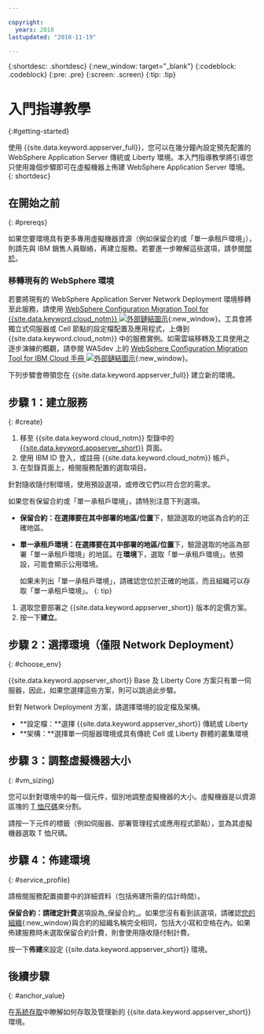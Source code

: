 ```yaml
---

copyright:
  years: 2018
lastupdated: "2018-11-19"

---
```


{:shortdesc: .shortdesc}
{:new_window: target="_blank"}
{:codeblock: .codeblock}
{:pre: .pre}
{:screen: .screen}
{:tip: .tip}


# 入門指導教學
{:#getting-started}

使用 {{site.data.keyword.appserver_full}}，您可以在幾分鐘內設定預先配置的 WebSphere Application Server 傳統或 Liberty 環境。本入門指導教學將引導您只使用幾個步驟即可在虛擬機器上佈建 WebSphere Application Server 環境。
{: shortdesc}

## 在開始之前
{: #prereqs}

如果您要環境具有更多專用虛擬機器資源（例如保留合約或「單一承租戶環境」），則請先與 IBM 銷售人員聯絡，再建立服務。若要進一步瞭解這些選項，請參閱[關於](index.html)。

### 移轉現有的 WebSphere 環境

若要將現有的 WebSphere Application Server Network Deployment 環境移轉至此服務，請使用 [WebSphere Configuration Migration Tool for {{site.data.keyword.cloud_notm}} ![外部鏈結圖示](../../icons/launch-glyph.svg "外部鏈結圖示")](https://developer.ibm.com/wasdev/downloads/#asset/tools-WebSphere_Configuration_Migration_Tool_for_IBM_Cloud){:new_window}。工具會將獨立式伺服器或 Cell 節點的設定檔配置及應用程式，上傳到 {{site.data.keyword.cloud_notm}} 中的服務實例。如需雲端移轉及工具使用之逐步演練的概觀，請參閱  WASdev 上的 [WebSphere Configuration Migration Tool for IBM Cloud 手冊 ![外部鏈結圖示](../../icons/launch-glyph.svg "外部鏈結圖示")](https://developer.ibm.com/wasdev/docs/websphere-config-migration-cloud/){:new_window}。

下列步驟會帶領您在 {{site.data.keyword.appserver_full}} 建立新的環境。

## 步驟 1：建立服務
{: #create}

1. 移至 {{site.data.keyword.cloud_notm}} 型錄中的 [{{site.data.keyword.appserver_short}}](https://{DomainName}/catalog/services/websphere-application-server) 頁面。
1. 使用 IBM ID 登入，或註冊 {{site.data.keyword.cloud_notm}} 帳戶。
1. 在型錄頁面上，檢閱服務配置的選取項目。

  針對隨收隨付制環境，使用預設選項，或修改它們以符合您的需求。

  如果您有保留合約或「單一承租戶環境」，請特別注意下列選項。

  * **保留合約：**在**選擇要在其中部署的地區/位置**下，驗證選取的地區為合約的正確地區。

  * **單一承租戶環境：**在**選擇要在其中部署的地區/位置**下，驗證選取的地區為部署「單一承租戶環境」的地區。在**環境**下，選取「單一承租戶環境」。依預設，可能會顯示公用環境。

    如果未列出「單一承租戶環境」，請確認您位於正確的地區，而且組織可以存取「單一承租戶環境」。
    {: tip}
1. 選取您要部署之 {{site.data.keyword.appserver_short}} 版本的定價方案。
1. 按一下**建立**。


## 步驟 2：選擇環境（僅限 Network Deployment）
{: #choose_env}

{{site.data.keyword.appserver_short}} Base 及 Liberty Core 方案只有單一伺服器，因此，如果您選擇這些方案，則可以跳過此步驟。

針對 Network Deployment 方案，請選擇環境的設定檔及架構。

* **設定檔：**選擇 {{site.data.keyword.appserver_short}} 傳統或 Liberty
* **架構：**選擇單一伺服器環境或具有傳統 Cell 或 Liberty 群體的叢集環境


## 步驟 3：調整虛擬機器大小
{: #vm_sizing}

您可以針對環境中的每一個元件，個別地調整虛擬機器的大小。虛擬機器是以資源區塊的 [T 恤尺碼](index.html#vm-size)來分割。

請按一下元件的標籤（例如伺服器、部署管理程式或應用程式節點），並為其虛擬機器選取 T 恤尺碼。

## 步驟 4：佈建環境
{: #service_profile}

請檢閱服務配置摘要中的詳細資料（包括佈建所需的估計時間）。

**保留合約：**請確定**計費**選項設為_保留合約_。如果您沒有看到該選項，請確認[您的組織](../../account/orgs_spaces.html){:new_window}與合約的組織名稱完全相同，包括大小寫和空格在內。如果佈建服務時未選取保留合約計費，則會使用隨收隨付制計費。

按一下**佈建**來設定 {{site.data.keyword.appserver_short}} 環境。

## 後續步驟
{: #anchor_value}

在[系統存取](systemAccess.html)中瞭解如何存取及管理新的 {{site.data.keyword.appserver_short}} 環境。
